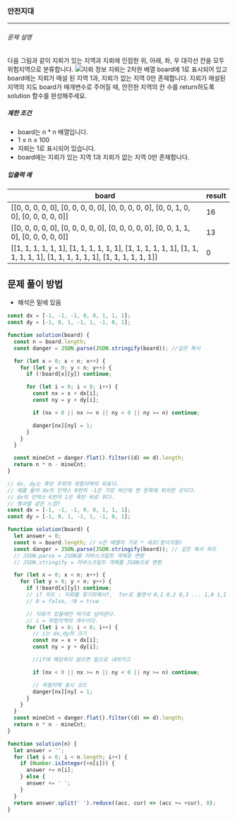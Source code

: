 ### 안전지대

---

###### 문제 설명

다음 그림과 같이 지뢰가 있는 지역과 지뢰에 인접한 위, 아래, 좌, 우 대각선 칸을 모두 위험지역으로 분류합니다.
![지뢰 정보](https://grepp-programmers.s3.ap-northeast-2.amazonaws.com/files/production/124a2c93-da99-4643-96a8-292bb871f553/image.png)
지뢰는 2차원 배열 board에 1로 표시되어 있고 board에는 지뢰가 매설 된 지역 1과, 지뢰가 없는 지역 0만 존재합니다.
지뢰가 매설된 지역의 지도 board가 매개변수로 주어질 때, 안전한 지역의 칸 수를 return하도록 solution 함수를 완성해주세요.

##### 제한 조건

- board는 n \* n 배열입니다.
- 1 ≤ n ≤ 100
- 지뢰는 1로 표시되어 있습니다.
- board에는 지뢰가 있는 지역 1과 지뢰가 없는 지역 0만 존재합니다.

##### 입출력 예

| board                                                                                                                    | result |
| ------------------------------------------------------------------------------------------------------------------------ | ------ |
| [[0, 0, 0, 0, 0], [0, 0, 0, 0, 0], [0, 0, 0, 0, 0], [0, 0, 1, 0, 0], [0, 0, 0, 0, 0]]                                    | 16     |
| [[0, 0, 0, 0, 0], [0, 0, 0, 0, 0], [0, 0, 0, 0, 0], [0, 0, 1, 1, 0], [0, 0, 0, 0, 0]]                                    | 13     |
| [[1, 1, 1, 1, 1, 1], [1, 1, 1, 1, 1, 1], [1, 1, 1, 1, 1, 1], [1, 1, 1, 1, 1, 1], [1, 1, 1, 1, 1, 1], [1, 1, 1, 1, 1, 1]] | 0      |

## 문제 풀이 방법

- 해석은 밑에 있음

```javascript
const dx = [-1, -1, -1, 0, 0, 1, 1, 1];
const dy = [-1, 0, 1, -1, 1, -1, 0, 1];

function solution(board) {
  const n = board.length;
  const danger = JSON.parse(JSON.stringify(board)); //깊은 복사

  for (let x = 0; x < n; x++) {
    for (let y = 0; y < n; y++) {
      if (!board[x][y]) continue;

      for (let i = 0; i < 8; i++) {
        const nx = x + dx[i];
        const ny = y + dy[i];

        if (nx < 0 || nx >= n || ny < 0 || ny >= n) continue;

        danger[nx][ny] = 1;
      }
    }
  }

  const mineCnt = danger.flat().filter((d) => d).length;
  return n * n - mineCnt;
}
```

```javascript
// dx, dy는 폭탄 주위의 위험지역의 좌표다.
// 예를 들어 dx의 인덱스 0번의 -1은 가장 하단에 맨 왼쪽에 위치한 곳이다.
// dx의 인덱스 6번의 1은 폭탄 바로 위다.
// 행과렬 같은 느낌?
const dx = [-1, -1, -1, 0, 0, 1, 1, 1];
const dy = [-1, 0, 1, -1, 1, -1, 0, 1];

function solution(board) {
  let answer = 0;
  const n = board.length; // n은 배열의 가로 * 세로(정사각형)
  const danger = JSON.parse(JSON.stringify(board)); // 깊은 복사 파트
  // JSON.parse = JSON을 자바스크립트 객체로 변환
  // JSON.stringify = 자바스크립트 객체를 JSON으로 변환

  for (let x = 0; x < n; x++) {
    for (let y = 0; y < n; y++) {
      if (!board[x][y]) continue;
      // if 의도 : 지뢰를 찾기위해서?,  for로 돌면서 0,1 0,2 0,3 ... 1,0 1,1 1,2...n-1, n-1까지 확인
      // 0 = false, !0 = true

      // 지뢰가 있을때만 여기로 넘어온다.
      // i = 위험지역의 개수이다.
      for (let i = 0; i < 8; i++) {
        // i는 dx,dy의 크기
        const nx = x + dx[i];
        const ny = y + dy[i];

        //if에 해당하지 않으면 밑으로 내려가고

        if (nx < 0 || nx >= n || ny < 0 || ny >= n) continue;

        // 위험지역 표시 코드
        danger[nx][ny] = 1;
      }
    }
  }
  const mineCnt = danger.flat().filter((d) => d).length;
  return n * n - mineCnt;
}
```

```javascript
function solution(n) {
  let answer = '';
  for (let i = 0; i < n.length; i++) {
    if (Number.isInteger(+n[i])) {
      answer += n[i];
    } else {
      answer += ' ';
    }
  }
  return answer.split(' ').reduce((acc, cur) => (acc += +cur), 0);
}
```
